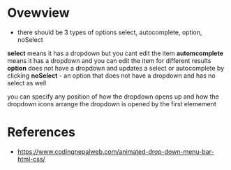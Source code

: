 # Ovewview

* there should be 3 types of options
  select, autocomplete, option, noSelect

__select__ means it has a dropdown but you cant edit the item
__automcomplete__ means it has a dropdown and you can edit the item for different results
__option__ does not have a dropdown and updates a select or autocomplete by clicking
__noSelect__ - an option that does not have a dropdown and has no select as well

you can specify any position of how the dropdown opens up and how the dropdown icons arrange
the dropdown is opened by the first elemement


# References
* https://www.codingnepalweb.com/animated-drop-down-menu-bar-html-css/